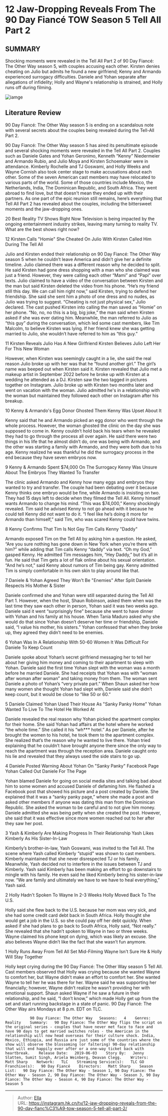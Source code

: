 # 12 Jaw-Dropping Reveals From The 90 Day Fiancé TOW Season 5 Tell All Part 2


## SUMMARY 


 Shocking moments were revealed in the Tell All Part 2 of 90 Day Fiancé: The Other Way season 5, with couples accusing each other. 
 Kirsten denies cheating on Julio but admits he found a new girlfriend; Kenny and Armando experienced surrogacy difficulties. 
 Daniele and Yohan separate after allegations of infidelity; Holly and Wayne&#39;s relationship is strained, and Holly runs off during filming. 

![iamge](https://static1.srcdn.com/wordpress/wp-content/uploads/2023/07/90-day-fiance-_-the-other-way-julio-is-a-disrespectful-partner-to-kirsten-here-s-why.jpg)

## Literature Review
90 Day Fiancé: The Other Way season 5 is ending on a scandalous note with several secrets about the couples being revealed during the Tell-All Part 2.




90 Day Fiancé: The Other Way season 5 has aired its penultimate episode and several shocking moments were revealed in the Tell All Part 2. Couples such as Daniele Gates and Yohan Geronimo, Kenneth “Kenny” Niedermeier and Armando Rubio, and Julio Moya and Kirsten Schoemaker were in attendance. Kimberly Rochelle and TJ Goswami, and Holly Weeks and Wayne Cornish also took center stage to make accusations about each other.
Some of the seven American cast members may have relocated to various parts of the world. Some of those countries include Mexico, the Netherlands, India, The Dominican Republic, and South Africa. They went abroad to find love, but that doesn&#39;t mean they ended up with their partners. As one part of the epic reunion still remains, here’s everything that Tell All Part 2 has revealed about the couples, including the bittersweet moments and the jaw-dropping ones.
            
 
 20 Best Reality TV Shows Right Now 
Television is being impacted by the ongoing entertainment industry strikes, leaving many turning to reality TV. What are the best shows right now?













 








 12  Kirsten Calls &#34;Homie&#34; She Cheated On Julio With 
Kirsten Called Him During The Tell All 
        

Julio and Kirsten ended their relationship on 90 Day Fiancé: The Other Way season 5 when he couldn’t leave America and didn’t give her a definite timeline. Julio claimed there was a different reason why he decided to split. He said Kirsten had gone dress shopping with a man who she claimed was just a friend. However, they were calling each other “Mami” and “Papi” over texts. Julio claimed to have a video of the conversation between Kirsten and the man but said Kirsten deleted the video from his phone. “He’s my friend still this day. We can call him right now,” said Kirsten, trying to defend her friendship.
She said she sent him a photo of one dress and no nudes, as Julio was trying to suggest. “Cheating is not just physical sex,” Julio declared. The cast pushed Kirsten into calling the man saved as “Homie” on her phone. “No, no, no this is a big, big joke,” the man said when Kirsten asked if she was ever dating him. Meanwhile, the man referred to Julio as “this guy” during the conversation, which led some cast members, like Tim Malcolm, to believe Kirsten was lying. If her friend knew she was getting married to Julio, she wouldn’t have referred to him as “this guy.”





 11  Kirsten Reveals Julio Has A New Girlfriend 
Kirsten Believes Julio Left Her For This New Woman


 







However, when Kirsten was seemingly caught in a lie, she said the real reason Julio broke up with her was that he “found another girl.” The girl’s name was beeped out when Kirsten said it. Kirsten revealed that Julio met a makeup artist in September 2022 before he broke up with Kirsten at a wedding he attended as a DJ. Kirsten saw the two tagged in pictures together on Instagram. Julio broke up with Kirsten two months later and went on vacation with the woman. Julio admitted he&#39;s in a relationship with the woman but maintained they followed each other on Instagram after his breakup.





 10  Kenny &amp; Armando&#39;s Egg Donor Ghosted Them 
Kenny Was Upset About It


Kenny said that he and Armando picked an egg donor who went through the whole process. However, the woman ghosted the clinic on the day she was supposed to come in. Kenny couldn’t hold back his tears when he revealed they had to go through the process all over again. He said there were two things in his life that he almost didn’t do, one was being with Armando, and the other was starting a family with Armando, and they were both due to his age. Kenny realized he was thankful he did the surrogacy process in the end because they have seven embryos now.





 9  Kenny &amp; Armando Spent $74,000 On The Surrogacy 
Kenny Was Unsure About The Embryos They Wanted To Transfer
        

The clinic asked Armando and Kenny how many eggs and embryos they wanted to try and transfer. The couple had been debating over it because Kenny thinks one embryo would be fine, while Armando is insisting on two. They had 15 days left to decide when they filmed the Tell All. Kenny himself wants Armando to change his mind. “This was $74,000,” Kenny shockingly revealed. Tim said he advised Kenny to not go ahead with it because he could tell Kenny did not want to do it. “I feel like he’s doing it more for Armando than himself,” said Tim, who was scared Kenny could have twins.





 8  Kenny Confirms That Tim Is Not Gay 
Tim Calls Kenny &#34;Daddy&#34;
        

Armando exposed Tim on the Tell All by asking him a question. He asked, “Are you sure nothing has gone down in New York when you’re there with him?” while adding that Tim calls Kenny “daddy” via text. “Oh my God,” gasped Kenny. He admitted Tim messages him, “Hey Daddy,” but it’s all in fun. He said that Tim gets a lot of flak online about his sexual orientation. “And he’s not,” said Kenny about rumors of Tim being gay. Kenny admitted Tim is simply comfortable in his own skin to play around like that.





 7  Daniele &amp; Yohan Agreed They Won&#39;t Be &#34;Enemies&#34; After Split 
Daniele Respects His Mother &amp; Sister


 







Daniele confirmed she and Yohan were still separated during the Tell All Part 1. However, when the host, Shaun Robinson, asked them when was the last time they saw each other in person, Yohan said it was two weeks ago. Daniele said it went “surprisingly fine” because she went to have dinner with Yohan and his family at his house. When Tania Maduro asked why she would do that since Yohan doesn’t deserve her time or friendship, Daniele said, “I value his mother, his sisters.” Yohan confessed that when they broke up, they agreed they didn’t need to be enemies.





 6  Yohan Was In A Relationship With 50-60 Women 
It Was Difficult For Daniele To Keep Count
        

Daniele spoke about Yohan’s secret girlfriend messaging her to tell her about her giving him money and coming to their apartment to sleep with Yohan. Daniele said the first time Yohan slept with the woman was a month before he married Daniele. She had receipts that Yohan was with “woman after woman after woman” and taking money from them. The woman sent Daniele a photo of Yohan’s “very private part.” When Shaun asked her how many women she thought Yohan had slept with, Daniele said she didn’t keep count, but it would be close to “like 50 or 60.”





 5  Daniele Claimed Yohan Used Their House As &#34;Sanky Panky Home&#34; 
Yohan Wanted To Live   To The Hotel He Worked At
        

Daniele revealed the real reason why Yohan picked the apartment complex for their home. She said Yohan had affairs at the hotel where he worked “the whole time.” She called it his “wh*** hotel.” As per Daniele, after he brought the women to his hotel, he took them to the apartment complex. She realized that’s the reason why he wanted to live there. Yohan tried explaining that he couldn’t have brought anyone there since the only way to reach the apartment was through the reception area. Daniele caught onto his lie and revealed that they always used the side stairs to go up.





 4  Daniele Posted Warning About Yohan On &#34;Sanky Panky&#34; Facebook Page 
Yohan Called Out Daniele For The Page
        

Yohan blamed Daniele for going on social media sites and talking bad about him to some women and accused Daniele of defaming him. He flashed a Facebook post that showed his picture and a post created by Daniele. She explained that it was a “sanky panky page,” where she made a post and asked other members if anyone was dating this man from the Dominican Republic. She asked the woman to be careful and to not give him money. Daniele admitted she was being petty when she created the post. However, she said that it was effective since more women reached out to her after they saw her post.





 3  Yash &amp; Kimberly Are Making Progress In Their Relationship 
Yash Likes Kimberly As His Sister-In-Law


Kimberly’s brother-in-law, Yash Goswami, was invited to the Tell All. The scene where Yash called Kimberly “stupid&#34; was shown to cast members. Kimberly maintained that she never disrespected TJ or his family. Meanwhile, Yash decided not to interfere in the issues between TJ and Kimberly. Yash said Kimberly has been making an effort to go downstairs to mingle with his family. He even said he liked Kimberly being his sister-in-law now. “We are family and ultimately we have to we have to heal everything,” Yash said.​​​​​​​





 2  Holly Hadn&#39;t Spoken To Wayne In 2-3 Weeks 
Holly Moved Back To The U.S.
        

Holly said she flew back to the U.S. because her mom was very sick, and she had some credit card debt back in South Africa. Holly thought she would get a job in the U.S. so she could pay off her debt quickly. When asked if she had plans to go back to South Africa, Holly said, “Not really.” She revealed that she hadn’t spoken to Wayne in two or three weeks. Wayne claimed his phone kept on dying, which was likely an excuse. She also believes Wayne didn’t like the fact that she wasn’t fun anymore. 





 1  Holly Runs Away From Tell All Set Mid-Filming 
Wayne Isn&#39;t Sure He &amp; Holly Will Stay Together


 







Holly kept crying during the 90 Day Fiancé: The Other Way season 5 Tell All. Cast members observed that Holly was crying because she wanted Wayne to comfort her, but Wayne didn’t make an effort to comfort her. She wanted Wayne to tell her he was there for her. Wayne said he was supporting her financially; however, Wayne didn’t realize he wasn’t providing her with emotional support. Shaun asked Wayne if he saw a future in their relationship, and he said, “I don’t know,” which made Holly get up from the set and start running backstage in a state of panic.
90 Day Fiancé: The Other Way airs Mondays at 8 p.m. EDT on TLC. 

               90 Day Fiance: The Other Way   Seasons:   4    Genres:   Reality    Summary:   90 Day Fiance: The Other Way flips the script on the original series - couples that have never met face to face and have 90 days to get married switches roles - the American in the relationship will now head overseas for their culture shock. India, Mexico, Ethiopia, and Russia are just some of the countries where the show will observe the blossoming (or faltering) 90-day relationship that will end happily ever after or a one-way ticket back with heartbreak.    Release Date:   2019-06-03    Story By:   Jenny Slatten, Sumit Singh, Ariela Weinberg, Deavan Clegg.    Writers:   Matt Sharp    Network:   TLC    Streaming Service(s):   TLC GO    Franchise(s):   90 Day Fiancé    Directors:   Matt Sharp    Season List:   90 Day Fiance: The Other Way - Season 1, 90 Day Fiance: The Other Way - Season 2, 90 Day Fiance: The Other Way - Season 3, 90 Day Fiance: The Other Way - Season 4, 90 Day Fiance: The Other Way - Season 5      

---

> Author: [Ella](https://instagram.hk.cn/)  
> URL: https://instagram.hk.cn/tv/12-jaw-dropping-reveals-from-the-90-day-fianc%C3%A9-tow-season-5-tell-all-part-2/  

